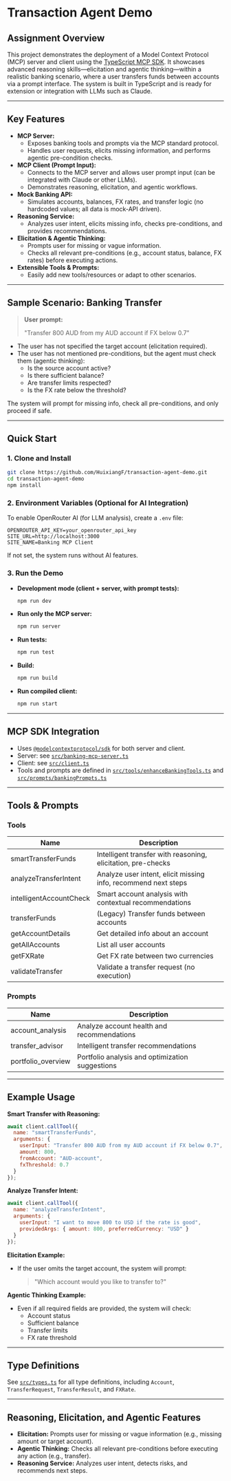 # Transaction Agent Demo

## Assignment Overview

This project demonstrates the deployment of a Model Context Protocol (MCP) server and client using the [TypeScript MCP SDK](https://github.com/modelcontextprotocol/typescript-sdk). It showcases advanced reasoning skills—elicitation and agentic thinking—within a realistic banking scenario, where a user transfers funds between accounts via a prompt interface. The system is built in TypeScript and is ready for extension or integration with LLMs such as Claude.

---

## Key Features

- **MCP Server:**
  - Exposes banking tools and prompts via the MCP standard protocol.
  - Handles user requests, elicits missing information, and performs agentic pre-condition checks.
- **MCP Client (Prompt Input):**
  - Connects to the MCP server and allows user prompt input (can be integrated with Claude or other LLMs).
  - Demonstrates reasoning, elicitation, and agentic workflows.
- **Mock Banking API:**
  - Simulates accounts, balances, FX rates, and transfer logic (no hardcoded values; all data is mock-API driven).
- **Reasoning Service:**
  - Analyzes user intent, elicits missing info, checks pre-conditions, and provides recommendations.
- **Elicitation & Agentic Thinking:**
  - Prompts user for missing or vague information.
  - Checks all relevant pre-conditions (e.g., account status, balance, FX rates) before executing actions.
- **Extensible Tools & Prompts:**
  - Easily add new tools/resources or adapt to other scenarios.

---

## Sample Scenario: Banking Transfer

> **User prompt:**
> 
> "Transfer 800 AUD from my AUD account if FX below 0.7"

- The user has not specified the target account (elicitation required).
- The user has not mentioned pre-conditions, but the agent must check them (agentic thinking):
  - Is the source account active?
  - Is there sufficient balance?
  - Are transfer limits respected?
  - Is the FX rate below the threshold?

The system will prompt for missing info, check all pre-conditions, and only proceed if safe.

---

## Quick Start

### 1. Clone and Install

```bash
git clone https://github.com/HuixiangF/transaction-agent-demo.git
cd transaction-agent-demo
npm install
```

### 2. Environment Variables (Optional for AI Integration)

To enable OpenRouter AI (for LLM analysis), create a `.env` file:

```
OPENROUTER_API_KEY=your_openrouter_api_key
SITE_URL=http://localhost:3000
SITE_NAME=Banking MCP Client
```

If not set, the system runs without AI features.

### 3. Run the Demo

- **Development mode (client + server, with prompt tests):**
  ```bash
  npm run dev
  ```
- **Run only the MCP server:**
  ```bash
  npm run server
  ```
- **Run tests:**
  ```bash
  npm run test
  ```
- **Build:**
  ```bash
  npm run build
  ```
- **Run compiled client:**
  ```bash
  npm run start
  ```

---

## MCP SDK Integration

- Uses [`@modelcontextprotocol/sdk`](https://github.com/modelcontextprotocol/typescript-sdk) for both server and client.
- Server: see [`src/banking-mcp-server.ts`](src/banking-mcp-server.ts)
- Client: see [`src/client.ts`](src/client.ts)
- Tools and prompts are defined in [`src/tools/enhanceBankingTools.ts`](src/tools/enhanceBankingTools.ts) and [`src/prompts/bankingPrompts.ts`](src/prompts/bankingPrompts.ts)

---

## Tools & Prompts

### Tools
| Name                    | Description                                               |
|-------------------------|-----------------------------------------------------------|
| smartTransferFunds      | Intelligent transfer with reasoning, elicitation, pre-checks |
| analyzeTransferIntent   | Analyze user intent, elicit missing info, recommend next steps |
| intelligentAccountCheck | Smart account analysis with contextual recommendations    |
| transferFunds           | (Legacy) Transfer funds between accounts                  |
| getAccountDetails       | Get detailed info about an account                        |
| getAllAccounts          | List all user accounts                                   |
| getFXRate               | Get FX rate between two currencies                       |
| validateTransfer        | Validate a transfer request (no execution)               |

### Prompts
| Name               | Description                                         |
|--------------------|-----------------------------------------------------|
| account_analysis   | Analyze account health and recommendations          |
| transfer_advisor   | Intelligent transfer recommendations                |
| portfolio_overview | Portfolio analysis and optimization suggestions     |

---

## Example Usage

**Smart Transfer with Reasoning:**
```js
await client.callTool({
  name: "smartTransferFunds",
  arguments: {
    userInput: "Transfer 800 AUD from my AUD account if FX below 0.7",
    amount: 800,
    fromAccount: "AUD-account",
    fxThreshold: 0.7
  }
});
```

**Analyze Transfer Intent:**
```js
await client.callTool({
  name: "analyzeTransferIntent",
  arguments: {
    userInput: "I want to move 800 to USD if the rate is good",
    providedArgs: { amount: 800, preferredCurrency: "USD" }
  }
});
```

**Elicitation Example:**
- If the user omits the target account, the system will prompt:
  > "Which account would you like to transfer to?"

**Agentic Thinking Example:**
- Even if all required fields are provided, the system will check:
  - Account status
  - Sufficient balance
  - Transfer limits
  - FX rate threshold

---

## Type Definitions

See [`src/types.ts`](src/types.ts) for all type definitions, including `Account`, `TransferRequest`, `TransferResult`, and `FXRate`.

---

## Reasoning, Elicitation, and Agentic Features

- **Elicitation:** Prompts user for missing or vague information (e.g., missing amount or target account).
- **Agentic Thinking:** Checks all relevant pre-conditions before executing any action (e.g., transfer).
- **Reasoning Service:** Analyzes user intent, detects risks, and recommends next steps.


